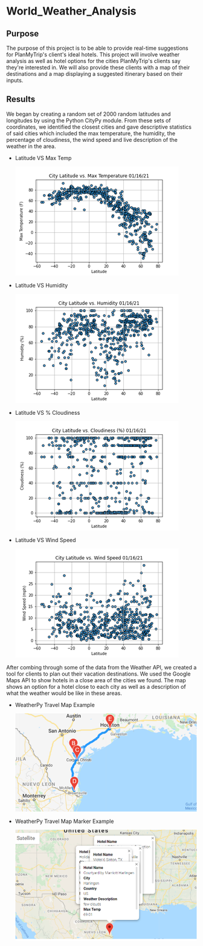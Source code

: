 # World_Weather_Analysis
## Purpose
The purpose of this project is to be able to provide real-time suggestions for PlanMyTrip's client's ideal hotels. This project will involve weather analysis as well as hotel options for the cities PlanMyTrip's clients say they're interested in. We will also provide these clients with a map of their destinations and a map displaying a suggested itinerary based on their inputs.
## Results
We began by creating a random set of 2000 random latitudes and longitudes by using the Python CityPy module. From these sets of coordinates, we identified the closest cities and gave descriptive statistics of said cities which included the max temperature, the humidity, the percentage of cloudiness, the wind speed and live description of the weather in the area.
  - Latitude VS Max Temp
    
    ![Latitude vs Max Temp](https://github.com/jlozano1990/World_Weather_Analysis/blob/main/weather_Data/Fig1.png)
  - Latitude VS Humidity
    
    ![Latitude vs Humidity](https://github.com/jlozano1990/World_Weather_Analysis/blob/main/weather_Data/Fig2.png)
  - Latitude VS % Cloudiness
   
    ![Latitude vs %Cloudiness](https://github.com/jlozano1990/World_Weather_Analysis/blob/main/weather_Data/Fig3.png)
  - Latitude VS Wind Speed
    
    ![Latitude vs Wind Speed](https://github.com/jlozano1990/World_Weather_Analysis/blob/main/weather_Data/Fig4.png)
    
After combing through some of the data from the Weather API, we created a tool for clients to plan out their vacation destinations. We used the Google Maps API to show hotels in a close area of the cities we found. The map shows an option for a hotel close to each city as well as a description of what the weather would be like in these areas.
  - WeatherPy Travel Map Example
    
    ![WeatherPy Travel Map Example](https://github.com/jlozano1990/World_Weather_Analysis/blob/main/Vacation_Itinerary/WeatherPy_travel_map.PNG)
  - WeatherPy Travel Map Marker Example
  
    ![WeatherPy Travel Map Marker Example](https://github.com/jlozano1990/World_Weather_Analysis/blob/main/Vacation_Itinerary/WeatherPy_travel_map_markers.PNG)
